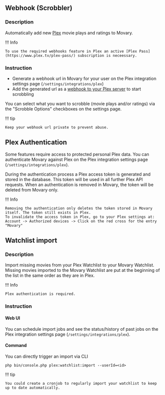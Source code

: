 ## Webhook (Scrobbler)

### Description

Automatically add new [Plex](https://www.plex.tv/) movie plays and ratings to Movary.

!!! Info

    To use the required webhooks feature in Plex an active [Plex Pass](https://www.plex.tv/plex-pass/) subscription is neceessary.

### Instruction
- Generate a webhook url in Movary for your user on the Plex integration settings page (`/settings/integrations/plex`)
- Add the generated url as a [webhook to your Plex server](https://support.plex.tv/articles/115002267687-webhooks/) to start scrobbling

You can select what you want to scrobble (movie plays and/or ratings) via the "Scrobble Options" checkboxes on the settings page.

!!! tip

    Keep your webhook url private to prevent abuse.

## Plex Authentication

Some features require access to protected personal Plex data.
You can authenticate Movary against Plex on the Plex integration settings page (`/settings/integrations/plex`).

During the authentication process a Plex access token is generated and stored in the database. 
This token will be used in all further Plex API requests.
When an authentication is removed in Movary, the token will be deleted from Movary only.

!!! Info

    Removing the authentication only deletes the token stored in Movary itself. The token still exists in Plex.
    To invalidate the access token in Plex, go to your Plex settings at: Account -> Authorized devices -> Click on the red cross for the entry "Movary"

## Watchlist import

### Description

Import missing movies from your Plex Watchlist to your Movary Watchlist.
Missing movies imported to the Movary Watchlist are put at the beginning of the list in the same order as they are in Plex.

!!! Info

    Plex authentication is required. 

### Instruction

#### Web UI
You can schedule import jobs and see the status/history of past jobs on the Plex integration settings page (`/settings/integrations/plex`).

#### Command
You can directly trigger an import via CLI

```shell
php bin/console.php plex:watchlist:import --userId=<id>
```

!!! tip

    You could create a cronjob to regularly import your watchlist to keep up to date automatically. 
